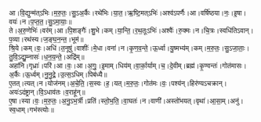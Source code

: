 

  
आ।वि॒द्युन्म॑त्ऽभिः।म॒रु॒तः॒।सु॒ऽअ॒र्कैः।रथे॑भिः।या॒त॒।ऋ॒ष्टि॒मत्ऽभिः॑।अश्व॑ऽपर्णैः।आ।वर्षि॑ष्ठया।नः॒।इ॒षा।वयः॑।न।प॒प्त॒त॒।सु॒ऽमा॒याः॒॥  
ते।अ॒रु॒णेभिः॑।वर॑म्।आ।पि॒शङ्गैः॑।शु॒भे।कम्।या॒न्ति॒।र॒थ॒तूःऽभिः॑।अश्वैः॑।रु॒क्मः।न।चि॒त्रः।स्वधि॑तिऽवान्।प॒व्या।रथ॑स्य।ज॒ङ्घ॒न॒न्त॒।भूम॑॥  
श्रि॒ये।कम्।वः॒।अधि॑।त॒नूषु॑।वाशीः॑।मे॒धा।वना॑।न।कृ॒ण॒व॒न्ते॒।ऊ॒र्ध्वा।यु॒ष्मभ्य॑म्।कम्।म॒रु॒तः॒।सु॒ऽजा॒ताः॒।तु॒वि॒ऽद्यु॒म्नासः॑।ध॒न॒य॒न्ते॒।अद्रि॑म्॥  
अहा॑नि।गृध्राः॑।परि॑।आ।वः॒।आ।अ॒गुः॒।इ॒माम्।धिय॑म्।वा॒र्का॒र्याम्।च॒।दे॒वीम्।ब्रह्म॑।कृ॒ण्वन्तः॑।गोत॑मासः।अ॒र्कैः।ऊ॒र्ध्वम्।नु॒नु॒द्रे॒।उ॒त्स॒ऽधिम्।पिब॑ध्यै॥  
ए॒तत्।त्यत्।न।योज॑नम्।अ॒चे॒ति॒।स॒स्वः।ह॒।यत्।म॒रु॒तः॒।गोत॑मः।वः॒।पश्य॑न्।हिर॑ण्यऽचक्रान्।अयः॑ऽदंष्ट्रान्।वि॒ऽधाव॑तः।व॒राहू॑न्॥  
ए॒षा।स्या।वः॒।म॒रु॒तः॒।अ॒नु॒ऽभ॒र्त्री।प्रति॑।स्तो॒भ॒ति॒।वा॒घतः॑।न।वाणी॑।अस्तो॑भयत्।वृथा॑।आ॒सा॒म्।अनु॑।स्व॒धाम्।गभ॑स्त्योः॥  
